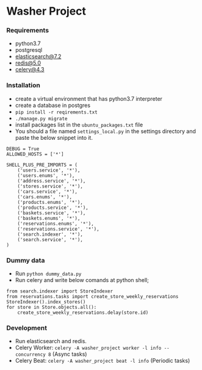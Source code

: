 # Washer Project
### Requirements
- python3.7
- postgresql
- elasticsearch@7.2
- redis@5.0
- celery@4.3
### Installation
- create a virtual environment that has python3.7 interpreter
- create a database in postgres
- `pip install -r reqirements.txt`
- `./manage.py migrate`
- install packages list in the `ubuntu_packages.txt` file
- You should a file named `settings_local.py` in the settings directory and paste the below snippet into it.
```
DEBUG = True
ALLOWED_HOSTS = ['*']

SHELL_PLUS_PRE_IMPORTS = (
    ('users.service', '*'),
    ('users.enums', '*'),
    ('address.service', '*'),
    ('stores.service', '*'),
    ('cars.service', '*'),
    ('cars.enums', '*'),
    ('products.enums', '*'),
    ('products.service', '*'),
    ('baskets.service', '*'),
    ('baskets.enums', '*'),
    ('reservations.enums', '*'),
    ('reservations.service', '*'),
    ('search.indexer', '*'),
    ('search.service', '*'),
)
``` 
### Dummy data
- Run `python dummy_data.py`
- Run celery and write below comands at python shell; 
```
from search.indexer import StoreIndexer
from reservations.tasks import create_store_weekly_reservations
StoreIndexer().index_stores()
for store in Store.objects.all():
    create_store_weekly_reservations.delay(store.id)
``` 

### Development
- Run elasticsearch and redis.
- Celery Worker: `celery -A washer_project worker -l info --concurrency 8` (Async tasks)
- Celery Beat: `celery -A washer_project beat -l info` (Periodic tasks)

